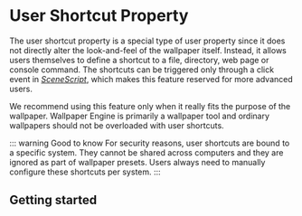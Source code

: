 # User Shortcut Property

The user shortcut property is a special type of user property since it does not directly alter the look-and-feel of the wallpaper itself. Instead, it allows users themselves to define a shortcut to a file, directory, web page or console command. The shortcuts can be triggered only through a click event in [*SceneScript*](/en/scene/scenescript/introduction.html), which makes this feature reserved for more advanced users.

We recommend using this feature only when it really fits the purpose of the wallpaper. Wallpaper Engine is primarily a wallpaper tool and ordinary wallpapers should not be overloaded with user shortcuts.

::: warning Good to know
For security reasons, user shortcuts are bound to a specific system. They cannot be shared across computers and they are ignored as part of wallpaper presets. Users always need to manually configure these shortcuts per system.
:::

## Getting started

